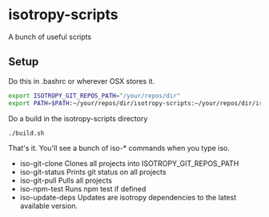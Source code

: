 # isotropy-scripts
A bunch of useful scripts

## Setup

Do this in .bashrc or wherever OSX stores it.

```bash
export ISOTROPY_GIT_REPOS_PATH="/your/repos/dir"
export PATH=$PATH:~/your/repos/dir/isotropy-scripts:~/your/repos/dir/isotropy-scripts/dist
```

Do a build in the isotropy-scripts directory
```
./build.sh
```

That's it. You'll see a bunch of iso-* commands when you type iso<tab>.

- iso-git-clone Clones all projects into ISOTROPY_GIT_REPOS_PATH
- iso-git-status Prints git status on all projects
- iso-git-pull Pulls all projects
- iso-npm-test Runs npm test if defined
- iso-update-deps Updates are isotropy dependencies to the latest available version.
